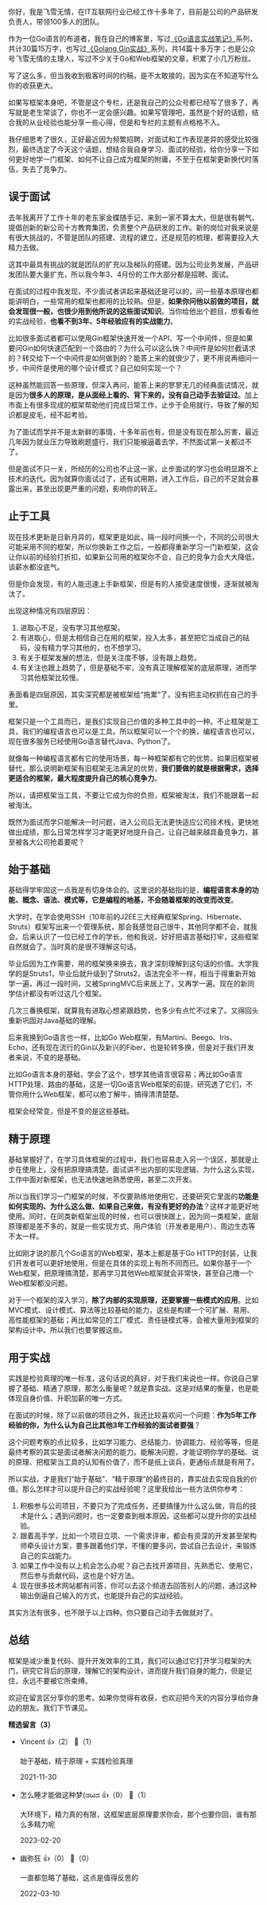 你好，我是飞雪无情，在IT互联网行业已经工作十多年了，目前是公司的产品研发负责人，带领100多人的团队。

作为一位Go语言的布道者，我在自己的博客里，写过[《Go语言实战笔记》](https://www.flysnow.org/2017/07/19/go-in-action-postscript.html)系列，共计30篇15万字，也写过[《Golang Gin实战》](https://www.flysnow.org/2019/12/10/golang-gin-quick-start.html)系列，共14篇十多万字；也是公众号飞雪无情的主理人，写过不少关于Go和Web框架的文章，积累了小几万粉丝。

写了这么多，但当我收到极客时间的约稿，是不太敢接的，因为实在不知道写什么你的收获更大。

如果写框架本身吧，不管是这个专栏，还是我自己的公众号都已经写了很多了，再写就是老生常谈了，你也不一定会感兴趣。如果写管理吧，虽然是个好的话题，结合我的从业经验也能分享一些心得，但是和专栏的主题有点格格不入。

我仔细思考了很久，正好最近因为频繁招聘，对面试和工作表现差异的感受比较强烈，最终选定了今天这个话题，想结合我自身学习、面试的经验，给你分享一下如何更好地学一门框架、如何不让自己成为框架的附庸，不至于在框架更新换代时落伍，失去了竞争力。

## 误于面试

去年我离开了工作十年的老东家金蝶随手记，来到一家不算太大，但是很有朝气、提倡创新的新公司十方教育集团，负责整个产品研发的工作。新的岗位对我来说是有很大挑战的，不管是团队的搭建、流程的建立，还是规范的梳理，都需要投入大精力去做。

这其中最具有挑战的就是团队的扩充以及梯队的搭建。因为公司业务发展，产品研发团队要大量扩充，所以我今年3、4月份的工作大部分都是招聘、面试。

在面试的过程中我发现，不少面试者讲起来基础还是可以的，问一些基本原理也都能讲明白，一些常用的框架也都用的比较熟。但是，**如果你问他以前做的项目，就会发现很一般，也很少用到他所说的这些面试知识**。当你给他出个题目，想看看他的实战经验，**也看不到3年、5年经验应有的实战能力**。

比如很多面试者都可以使用Gin框架快速开发一个API、写一个中间件，但是如果要问Gin如何快速匹配到一个路由的？为什么可以这么快？中间件是如何拦截请求的？转交给下一个中间件是如何做到的？能答上来的就很少了，更不用说再细问一步，中间件是使用的哪个设计模式？自己如何实现一个？

这种虽然能回答一些原理，但深入再问，能答上来的寥寥无几的经典面试情况，就是因为**很多人的原理，是从面经上看的、背下来的，没有自己动手去验证过**。加上市面上有很多现成的框架帮助他们完成日常工作，止步于会用就行，导致了解的知识都是皮毛，经不起考验。

为了面试而学并不是太新鲜的事情，十多年前也有，但是没有现在那么厉害，最近几年因为就业压力导致刷题盛行，我们只能被逼着去学，不然面试第一关都过不了。

但是面试不只一关，所经历的公司也不止这一家，止步面试的学习也会明显跟不上技术的迭代。因为就算你面试过了，还有试用期，进入工作后，自己的不足就会暴露出来，甚至出现更严重的问题，影响你的转正。

## 止于工具

现在技术更新是日新月异的，框架更是如此，隔一段时间换一个，不同的公司很大可能采用不同的框架，所以你换新工作之后，一般都得重新学习一门新框架，这会让你以前的经验打折扣，如果新公司用的框架你不会，自己的竞争力会大大降低，谈薪水都没底气。

但是你会发现，有的人能迅速上手新框架，但是有的人接受速度很慢，逐渐就被淘汰了。

出现这种情况有四层原因：

1. 进取心不足，没有学习其他框架。
2. 有进取心，但是太相信自己在用的框架，投入太多，甚至把它当成自己的砝码，没有精力学习其他的，也不想学习。
3. 有关于框架发展的想法，但是关注度不够，没有跟上趋势。
4. 有关注也跟上趋势了，但是基础不牢，没有真正理解框架的底层原理，进而学习其他框架比较慢。

表面看是四层原因，其实深究都是被框架给“拖累”了，没有把主动权抓在自己的手里。

框架只是一个工具而已，是我们实现自己价值的多种工具中的一种。不止框架是工具，我们的编程语言也可以是工具。所以框架可以一个个的换，编程语言也可以，现在很多服务已经使用Go语言替代Java、Python了。

就像每一种编程语言都有它的使用场景，每一种框架都有它的优势。如果旧框架被替代，那么说明新框架有旧框架无法满足的优势，**我们要做的就是根据需求，选择更适合的框架，最大程度提升自己的核心竞争力**。

所以，请把框架当工具，不要让它成为你的负担，框架被淘汰，我们不能跟着一起被淘汰。

既然为面试而学只能解决一时问题，进入公司后无法更快适应公司技术栈，更快地做出成绩，那么日常怎样学习才能更好地提升自己，让自己越来越具备竞争力，甚至被各大公司抢着要呢？

## 始于基础

基础得学牢固这一点我是有切身体会的。这里说的基础指的是，**编程语言本身的功能、概念、语法、模式等，它是编程的地基，不会随着框架的改变而改变**。

大学时，在学会使用SSH（10年前的J2EE三大经典框架Spring、Hibernate、Struts）框架写出来一个管理系统，那会我感觉自己很牛，其他同学都不会，就我会。后来认识了一位已经工作的学长，他和我说，好好把语言基础打牢，这些框架自然就会了。当时真的是很不理解这句话。

毕业后因为工作需要，用的框架换来换去，我才深刻理解到这句话的价值。大学我学的是Struts1，毕业后就升级到了Struts2，语法完全不一样，相当于得重新开始学一遍，再过一段时间，又被SpringMVC后来居上了，又再学一遍。现在的新同学估计都没有听过这几个框架。

几次三番换框架，就算我有进取心想紧跟趋势，也多少有点忙不过来了。又得回头重新巩固对Java基础的理解。

后来我换到Go语言也一样，比如Go Web框架，有Martini、Beego、Iris、Echo，还有现在流行的Gin以及新兴的Fiber，也是轮转多换，但是对于我们开发者来说，不变的是基础。

比如Go语言本身的基础，学会了这个，想学其他语言很容易；再比如Go语言 HTTP处理、路由的基础，这是一切Go语言Web框架的前提，研究透了它们，不管你用什么Web框架，都可以庖丁解牛，搞得清清楚楚。

框架会经常变，但是不变的是这些基础。

## 精于原理

基础掌握好了，在学习具体框架的过程中，我们也容易走入另一个误区，那就是止步在使用上，没有把原理搞清楚，面试讲不出内部的实现逻辑、为什么这么实现，工作中面对新框架，也无法快速地熟悉使用，甚至二次开发。

所以当我们学习一门框架的时候，不仅要熟练地使用它，还要研究它里面的**功能是如何实现的、为什么这么做、如果自己来做，有没有更好的办法**？这样才能更好地使用。同时，在同类新框架出现的时候，也可以很快跟上，因为同一类框架，底层原理都是差不多的，就是一些实现方式、用户体验（开发者是用户）、周边生态等不太一样。

比如刚才说的那几个Go语言的Web框架，基本上都是基于Go HTTP的封装，让我们开发者可以更好地使用，但是在具体的实现上有所不同而已。如果你基于一个Web框架，把原理搞清楚，那再学习其他Web框架就会非常快，甚至自己撸一个Web框架都没问题。

对于一个框架的深入学习，**除了内部的实现原理，还要掌握一些模式的应用**。比如MVC模式、设计模式、算法等比较基础的能力，这些是构建一个可扩展、易用、高性能框架的基础；再比如常见的工厂模式、责任链模式等，会被大量用到框架的架构设计中。所以我们也要掌握这些。

## 用于实战

实践是检验真理的唯一标准，这句话说的真好，对于我们来说也一样。你说自己掌握了基础、精通了原理，那怎么衡量呢？就是靠实战。这是对结果的衡量，也是能体现自身价值、升职加薪的唯一方式。

在面试的时候，除了以前做的项目之外，我还比较喜欢问一个问题：**作为5年工作经验的你，为什么认为自己比其他3年工作经验的面试者要强**？

这个问题考察的点比较多，比如学习能力、总结能力、协调能力、经验等等，但是最终考察的其实是面试者解决问题的能力。能解决问题，才能证明你学的基础、说的原理、把框架当工具的认知有价值了，而不是纸上谈兵，更通俗点就是有用了。

所以实战，才是我们“始于基础”、“精于原理”的最终目的，靠实战去实现自我的价值。那么怎样才可以提升自己的实战经验呢？这里我给出一些方法供你参考：

1. 积极参与公司项目，不要只为了完成任务，还要搞懂为什么这么做，背后的技术是什么；遇到问题时，也一定要查到根本原因，这些都可以提升你的实战经验。
2. 跟着高手学，比如一个项目立项、一个需求评审，都会有资深的开发甚至架构师牵头设计方案，要多跟着他们学，不懂的要多问，尝试自己去设计，来锻炼自己的实战能力。
3. 如果工作中没有以上机会怎么办呢？自己去找开源项目，先熟悉它、使用它，然后参与贡献代码，这也是个好方法。
4. 现在很多技术网站都有问答，你可以去这个频道去回答别人的问题，通过这种输出倒逼自己输入的方式，也能提升自己的实战经验。

其实方法有很多，也不限于以上四种。你只要自己动手去做就对了。

## 总结

框架是减少重复代码、提升开发效率的工具，我们可以通过它打开学习框架的大门，研究它背后的原理，理解它的架构设计，进而提升我们自身的能力，但是记住，永远不要被它所束缚。

欢迎在留言区分享你的思考。如果你觉得有收获，也欢迎把今天的内容分享给你身边的朋友。我们下节课见。
<div><strong>精选留言（3）</strong></div><ul>
<li><span>Vincent</span> 👍（2） 💬（1）<p>始于基础，精于原理 + 实践检验真理</p>2021-11-30</li><br/><li><span>怎么睡才能做这种梦(ಡωಡ</span> 👍（0） 💬（1）<p>大环境下，精力真的有限，这框架底层原理要求你会，那个也要你回，谁有那么多精力呢</p>2023-02-20</li><br/><li><span>幽弥狂</span> 👍（0） 💬（0）<p>一直都忽略了基础，这点是值得反思的</p>2022-03-10</li><br/>
</ul>